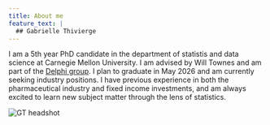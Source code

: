 ```yaml
---
title: About me
feature_text: |
  ## Gabrielle Thivierge
---
```


<div class="about-wrap">
  <div class="about-text" markdown="1">

I am a 5th year PhD candidate in the department of statistis and data science at Carnegie Mellon University. I am advised by Will Townes and am part of the [Delphi group](https://delphi.cmu.edu/). I plan to graduate in May 2026 and am currently seeking industry positions. I have previous experience in both the pharmaceutical industry and fixed income investments, and am always excited to learn new subject matter through the lens of statistics.
  
  </div>

  <div class="about-photo">
    <img src="{{ '/assets/images/headshot.jpg' | relative_url }}" alt="GT headshot">
  </div>
</div>



